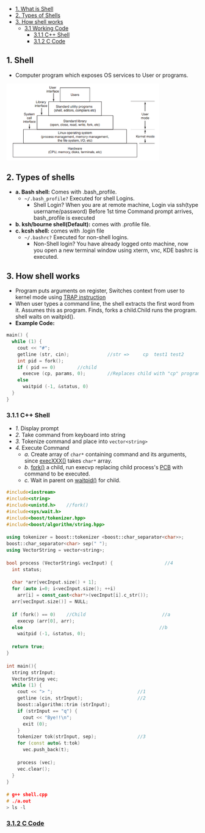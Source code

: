 - [1. What is Shell](#what)
- [2. Types of Shells](#types)
- [3. How shell works](#how)
  - [3.1 Working Code](comp)
    - [3.1.1 C++ Shell](#cpp)
    - [3.1.2 C Code](#cc)

<a name=what></a>
## 1. Shell
- Computer program which exposes OS services to User or programs.

<img src=shell.PNG width=400/>

<a name=types></a>
## 2. Types of shells
- **a. Bash shell:** Comes with .bash_profile.
  - `~/.bash_profile?` Executed for shell Logins. 
    - Shell Login? When you are at remote machine, Login via ssh(type username/password) Before 1st time Command prompt arrives, bash_profile is executed
- **b. ksh/bourne shell(Default):** comes with .profile file.   
- **c. kcsh shell:** comes with .login file
  - `~/.bashrc?` Executed for non-shell logins.
    - Non-Shell login? You have already logged onto machine, now you open a new terminal window using xterm, vnc, KDE bashrc is executed.

<a name=how></a>
## 3. How shell works
- Program puts arguments on register, Switches context from user to kernel mode using [TRAP instruction](https://sites.google.com/site/amitinterviewpreparation/c-1/memory-management/virtual-memory)
- When user types a command line, the shell extracts the first word from it. Assumes this as program. Finds, forks a child.Child runs the program. shell waits on waitpid().
- **Example Code:**
```c
main() {
  while (1) {                              
    cout << "#";
    getline (str, cin);              //str =>     cp  test1 test2
    int pid = fork();   
    if ( pid == 0)        //child
      execve (cp, params, 0);        //Replaces child with "cp" program. Once cp finishes it exists, never returns to child.
    else
      waitpid (-1, &status, 0)
  }
}
```

<a name=cpp></a>
### 3.1.1 C++ Shell
- *1.* Display prompt
- *2.* Take command from keyboard into string
- *3.* Tokenize command and place into `vector<string>`
- *4.* Execute Command
  - *a.* Create array of `char*` containing command and its arguments, since [execXXX()](/Threads_Processes_IPC/EXEC_Family_of_Functions) takes `char*` array.
  - *b.* [fork()](/Threads_Processes_IPC/Processes/Process_Creation) a child, run execvp replacing child process's [PCB](/Threads_Processes_IPC/Processes/Process_Table) with command to be executed.
  - *c.* Wait in parent on [waitpid()](https://linux.die.net/man/2/waitpid) for child.
```c++
#include<iostream>
#include<string>
#include<unistd.h>    //fork()
#include<sys/wait.h>
#include<boost/tokenizer.hpp>
#include<boost/algorithm/string.hpp>

using tokenizer = boost::tokenizer <boost::char_separator<char>>;
boost::char_separator<char> sep(" ");
using VectorString = vector<string>;

bool process (VectorString& vecInput) {                   //4
  int status;
  
  char *arr[vecInput.size() + 1];
  for (auto i=0; i<vecInput.size(); ++i)
    arr[i] = const_cast<char*>(vecInput[i].c_str());
  arr[vecInput.size()] = NULL;
  
  if (fork() == 0)    //Child                            //a
    execvp (arr[0], arr);
  else                                                  //b
    waitpid (-1, &status, 0);
    
  return true;    
}

int main(){
  string strInput;
  VectorString vec;
  while (1) {
    cout << "> ";                               //1
    getline (cin, strInput);                    //2
    boost::algorithm::trim (strInput);
    if (strInput == "q") {
      cout << "Bye!!\n";
      exit (0);
    }
    tokenizer tok(strInput, sep);               //3
    for (const auto& t:tok) 
      vec.push_back(t);

    process (vec);              
    vec.clear();
  }
}

# g++ shell.cpp
# ./a.out
> ls -l
```

<a name=cc></a>
### [3.1.2 C Code](https://github.com/brenns10/lsh/tree/407938170e8b40d231781576e05282a41634848c)
